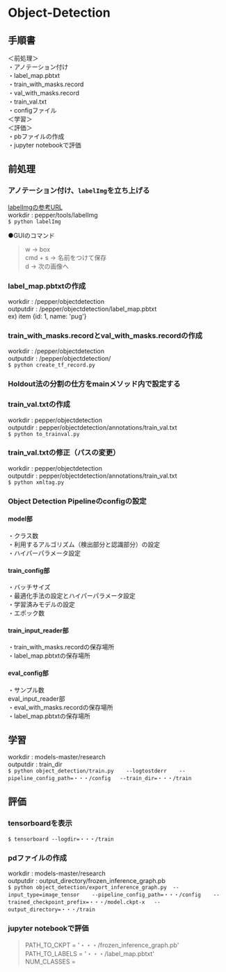 # Object-Detection
## 手順書  
＜前処理＞  
・アノテーション付け  
・label_map.pbtxt   
・train_with_masks.record  
・val_with_masks.record  
・train_val.txt  
・configファイル  
＜学習＞  
＜評価＞  
・pbファイルの作成  
・jupyter notebookで評価  


## 前処理
### アノテーション付け、`labelImg`を立ち上げる  
[labelImgの参考URL](http://segafreder.hatenablog.com/entry/2016/11/27/101541)  
workdir : pepper/tools/labelImg  
`$ python labelImg`  

●GUIのコマンド  
>w → box  
cmd + s → 名前をつけて保存  
d → 次の画像へ

### label_map.pbtxtの作成  
workdir : /pepper/objectdetection  
outputdir : /pepper/objectdetection/label_map.pbtxt  
ex) item {id: 1, name: 'pug'}  

### train_with_masks.recordとval_with_masks.recordの作成  
workdir : /pepper/objectdetection   
outputdir : /pepper/objectdetection/  
`$ python create_tf_record.py`  

### Holdout法の分割の仕方をmainメソッド内で設定する

### train_val.txtの作成  
workdir : pepper/objectdetection  
outputdir : pepper/objectdetection/annotations/train_val.txt  
`$ python to_trainval.py`  

### train_val.txtの修正（パスの変更）
workdir : pepper/objectdetection  
outputdir : pepper/objectdetection/annotations/train_val.txt  
`$ python xmltag.py`  

### Object Detection Pipelineのconfigの設定  
#### model部  
・クラス数  
・利用するアルゴリズム（検出部分と認識部分）の設定  
・ハイパーパラメータ設定  

#### train_config部  
・バッチサイズ  
・最適化手法の設定とハイパーパラメータ設定  
・学習済みモデルの設定  
・エポック数  

#### train_input_reader部  
・train_with_masks.recordの保存場所  
・label_map.pbtxtの保存場所  

#### eval_config部  
・サンプル数  
eval_input_reader部  
・eval_with_masks.recordの保存場所   
・label_map.pbtxtの保存場所  

## 学習  
workdir : models-master/research  
outputdir : train_dir  
`$ python object_detection/train.py   
--logtostderr   
--pipeline_config_path=・・・/config  
--train_dir=・・・/train  `

## 評価  
### tensorboardを表示  
`$ tensorboard --logdir=・・・/train`  

### pdファイルの作成  
workdir : models-master/research  
outputdir : output_directory/frozen_inference_graph.pb  
`$ python object_detection/export_inference_graph.py 
--input_type=image_tensor   
--pipeline_config_path=・・・/config   
--trained_checkpoint_prefix=・・・/model.ckpt-x  
--output_directory=・・・/train`  

### jupyter notebookで評価  
>PATH_TO_CKPT = '・・・/frozen_inference_graph.pb'  
PATH_TO_LABELS = '・・・/label_map.pbtxt'  
NUM_CLASSES =   
